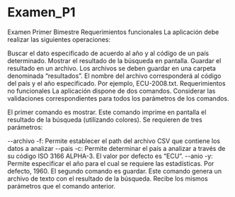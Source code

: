 # Examen_P1
Examen Primer Bimestre
Requerimientos funcionales
La aplicación debe realizar las siguientes operaciones:

Buscar el dato especificado de acuerdo al año y al código de un país determinado.
Mostrar el resultado de la búsqueda en pantalla.
Guardar el resultado en un archivo. Los archivos se deben guardar en una carpeta denominada “resultados”. El nombre del archivo corresponderá al código del país y el año especificado. Por ejemplo, ECU-2008.txt.
Requerimientos no funcionales
La aplicación dispone de dos comandos. Considerar las validaciones correspondientes para todos los parámetros de los comandos.

El primer comando es mostrar. Este comando imprime en pantalla el resultado de la búsqueda (utilizando colores). Se requieren de tres parámetros:

--archivo -f: Permite establecer el path del archivo CSV que contiene los datos a analizar
--pais -c: Permite determinar el país a analizar a través de su código ISO 3166 ALPHA-3. El valor por defecto es “ECU”.
--anio -y: Permite especificar el año para el cual se requiere las estadísticas. Por defecto, 1960.
El segundo comando es guardar. Este comando genera un archivo de texto con el resultado de la búsqueda. Recibe los mismos parámetros que el comando anterior.
